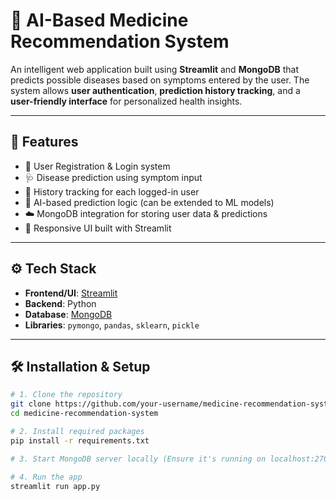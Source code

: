# 💊 AI-Based Medicine Recommendation System

An intelligent web application built using **Streamlit** and **MongoDB** that predicts possible diseases based on symptoms entered by the user. The system allows **user authentication**, **prediction history tracking**, and a **user-friendly interface** for personalized health insights.

---

## 🚀 Features

- 🔐 User Registration & Login system  
- 🩺 Disease prediction using symptom input  
- 💾 History tracking for each logged-in user  
- 🧠 AI-based prediction logic (can be extended to ML models)  
- ☁️ MongoDB integration for storing user data & predictions  
- 📱 Responsive UI built with Streamlit  

---

## ⚙️ Tech Stack

- **Frontend/UI**: [Streamlit](https://streamlit.io/)  
- **Backend**: Python  
- **Database**: [MongoDB](https://www.mongodb.com/)  
- **Libraries**: `pymongo`, `pandas`, `sklearn`, `pickle`  

---

## 🛠️ Installation & Setup

```bash
# 1. Clone the repository
git clone https://github.com/your-username/medicine-recommendation-system.git
cd medicine-recommendation-system

# 2. Install required packages
pip install -r requirements.txt

# 3. Start MongoDB server locally (Ensure it's running on localhost:27017)

# 4. Run the app
streamlit run app.py
